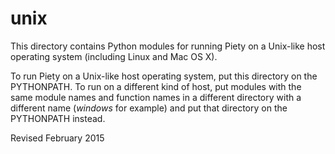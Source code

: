 
unix
====

This directory contains Python modules for running Piety on a
Unix-like host operating system (including Linux and Mac OS X).

To run Piety on a Unix-like host operating system, put this directory
on the PYTHONPATH.  To run on a different kind of host, put modules
with the same module names and function names in a different directory
with a different name (*windows* for example) and put that directory
on the PYTHONPATH instead.

Revised February 2015
